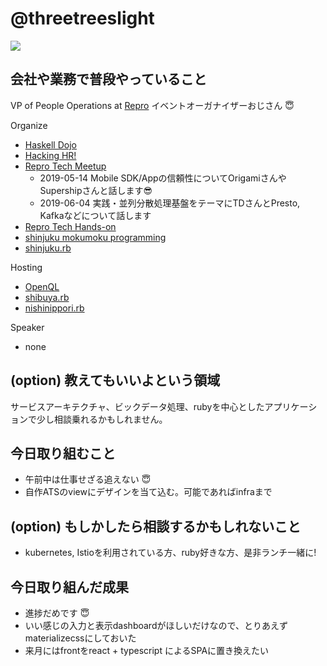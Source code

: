 # @threetreeslight

![](https://avatars3.githubusercontent.com/u/1057490?s=100&v=4)

## 会社や業務で普段やっていること

VP of People Operations at [Repro](https://repro.io)
イベントオーガナイザーおじさん :innocent:

Organize

- [Haskell Dojo](https://shinjukuhs.connpass.com/)
- [Hacking HR!](https://hacking-hr.connpass.com/)
- [Repro Tech Meetup](https://repro-tech.connpass.com/)
  - 2019-05-14 Mobile SDK/Appの信頼性についてOrigamiさんやSupershipさんと話します😎
  - 2019-06-04 実践・並列分散処理基盤をテーマにTDさんとPresto, Kafkaなどについて話します
- [Repro Tech Hands-on](https://repro-tech.connpass.com/)
- [shinjuku mokumoku programming](https://shinjuku-mokumoku.connpass.com/)
- [shinjuku.rb](https://shinjukurb.connpass.com/)

Hosting

- [OpenQL](https://openql.connpass.com/)
- [shibuya.rb](https://shibuyarb.doorkeeper.jp/)
- [nishinippori.rb](https://nishinipporirb.doorkeeper.jp/)

Speaker

- none

## (option) 教えてもいいよという領域

サービスアーキテクチャ、ビックデータ処理、rubyを中心としたアプリケーションで少し相談乗れるかもしれません。

## 今日取り組むこと

- 午前中は仕事せざる追えない :innocent:
- 自作ATSのviewにデザインを当て込む。可能であればinfraまで

## (option) もしかしたら相談するかもしれないこと

- kubernetes, Istioを利用されている方、ruby好きな方、是非ランチ一緒に!

## 今日取り組んだ成果

- 進捗だめです :innocent:
- いい感じの入力と表示dashboardがほしいだけなので、とりあえずmaterializecssにしておいた
- 来月にはfrontをreact + typescript によるSPAに置き換えたい


